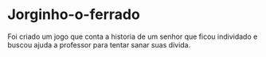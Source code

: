 # Jorginho-o-ferrado
Foi criado um jogo que conta a historia de um senhor que ficou individado e buscou ajuda a professor para tentar sanar suas divida.
